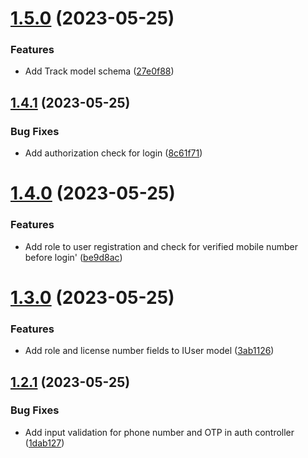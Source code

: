 # [1.5.0](https://github.com/hossainchisty/TurboMove/compare/v1.4.1...v1.5.0) (2023-05-25)


### Features

* Add Track model schema ([27e0f88](https://github.com/hossainchisty/TurboMove/commit/27e0f8804d1088174ec60ac636de2122ad973d6f))



## [1.4.1](https://github.com/hossainchisty/TurboMove/compare/v1.4.0...v1.4.1) (2023-05-25)


### Bug Fixes

* Add authorization check for login ([8c61f71](https://github.com/hossainchisty/TurboMove/commit/8c61f715c70832a8c7da98d6cab6385f750ed918))



# [1.4.0](https://github.com/hossainchisty/TurboMove/compare/v1.3.0...v1.4.0) (2023-05-25)


### Features

* Add role to user registration and check for verified mobile number before login' ([be9d8ac](https://github.com/hossainchisty/TurboMove/commit/be9d8ac12bac5062460d886454fb1270c018bd15))



# [1.3.0](https://github.com/hossainchisty/TurboMove/compare/v1.2.1...v1.3.0) (2023-05-25)


### Features

* Add role and license number fields to IUser model ([3ab1126](https://github.com/hossainchisty/TurboMove/commit/3ab11264807607c135544ee1fd74a4feea65f9e5))



## [1.2.1](https://github.com/hossainchisty/TurboMove/compare/v1.2.0...v1.2.1) (2023-05-25)


### Bug Fixes

* Add input validation for phone number and OTP in auth controller ([1dab127](https://github.com/hossainchisty/TurboMove/commit/1dab1275fff9ac318875ecfe62b081f6a4d9c2c7))



